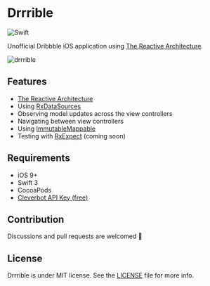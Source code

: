 # Drrrible

![Swift](https://img.shields.io/badge/Swift-3.0-orange.svg)

Unofficial Dribbble iOS application using [The Reactive Architecture](https://github.com/devxoul/TheReactiveArchitecture).

![drrrible](https://cloud.githubusercontent.com/assets/931655/24117104/3abac922-0dec-11e7-973b-4b80ab0cfb27.png)

## Features

* [The Reactive Architecture](https://github.com/devxoul/TheReactiveArchitecture)
* Using [RxDataSources](https://github.com/RxSwiftCommunity/RxDataSources)
* Observing model updates across the view controllers
* Navigating between view controllers
* Using [ImmutableMappable](https://github.com/Hearst-DD/ObjectMapper#immutablemappable-protocol-beta)
* Testing with [RxExpect](https://github.com/devxoul/RxExpect) (coming soon)

## Requirements

* iOS 9+
* Swift 3
* CocoaPods
* [Cleverbot API Key (free)](https://www.cleverbot.com/api/)

## Contribution

Discussions and pull requests are welcomed 💖

## License

Drrrible is under MIT license. See the [LICENSE](LICENSE) file for more info.
